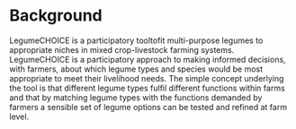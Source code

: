 # Background

LegumeCHOICE is a participatory tooltofit multi-purpose legumes to appropriate niches in mixed crop-livestock farming systems. LegumeCHOICE is a participatory approach to making informed decisions, with farmers, about which legume types and species would be most appropriate to meet their livelihood needs. The simple concept underlying the tool is that different legume types fulfil different functions within farms and that by matching legume types with the functions demanded by farmers a sensible set of legume options can be tested and refined at farm level.
